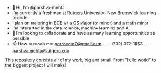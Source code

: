 - 👋 Hi, I’m @parshva-mehta
- I'm currently a freshman at Rutgers University- New Brunswick learning to code.
- I plan on majoring in ECE w/ a CS Major (or minor) and a math minor
- I'm interested in the data science, machine learning and AI.
- 💞️ I’m looking to collaborate and have as many learning opportunities as possible
- 📫 How to reach me: parshvam7@gmail.com ---- (732) 372-1553 ---- parshva.mehta@rutgers.edu

This repository consists all of my work, big and small. From "hello world" to the biggest project I will make! 
